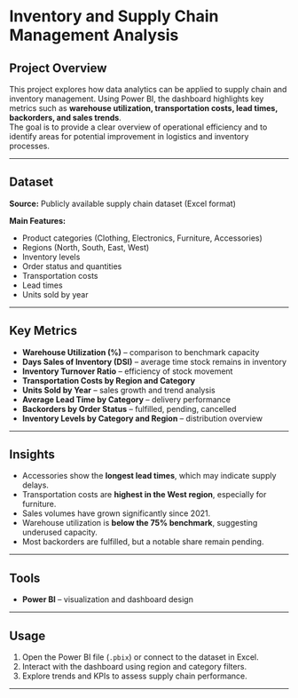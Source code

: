 #  Inventory and Supply Chain Management Analysis  

##  Project Overview  
This project explores how data analytics can be applied to supply chain and inventory management. Using Power BI, the dashboard highlights key metrics such as **warehouse utilization, transportation costs, lead times, backorders, and sales trends**.  
The goal is to provide a clear overview of operational efficiency and to identify areas for potential improvement in logistics and inventory processes.  

---

##  Dataset  
**Source:** Publicly available supply chain dataset (Excel format)  

**Main Features:**  
- Product categories (Clothing, Electronics, Furniture, Accessories)  
- Regions (North, South, East, West)  
- Inventory levels  
- Order status and quantities  
- Transportation costs  
- Lead times  
- Units sold by year  

---

##  Key Metrics  
- **Warehouse Utilization (%)** – comparison to benchmark capacity  
- **Days Sales of Inventory (DSI)** – average time stock remains in inventory  
- **Inventory Turnover Ratio** – efficiency of stock movement  
- **Transportation Costs by Region and Category**  
- **Units Sold by Year** – sales growth and trend analysis  
- **Average Lead Time by Category** – delivery performance  
- **Backorders by Order Status** – fulfilled, pending, cancelled  
- **Inventory Levels by Category and Region** – distribution overview  

---

##  Insights  
- Accessories show the **longest lead times**, which may indicate supply delays.  
- Transportation costs are **highest in the West region**, especially for furniture.  
- Sales volumes have grown significantly since 2021.  
- Warehouse utilization is **below the 75% benchmark**, suggesting underused capacity.  
- Most backorders are fulfilled, but a notable share remain pending.  

---

##  Tools  
- **Power BI** – visualization and dashboard design  

---

##  Usage  
1. Open the Power BI file (`.pbix`) or connect to the dataset in Excel.  
2. Interact with the dashboard using region and category filters.  
3. Explore trends and KPIs to assess supply chain performance.  

---


